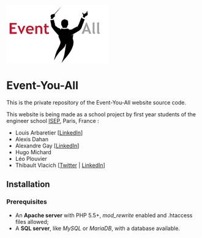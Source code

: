 ![](https://raw.githubusercontent.com/ThibaultVlacich/Event-You-All/master/templates/images/header/logo.png?token=AAUcXGaQqEDntrE9DjZXYOHT4tBcNKMuks5WmAjpwA%3D%3D)
# Event-You-All

This is the private repository of the Event-You-All website source code.

This website is being made as a school project by first year students of the engineer school [ISEP](http://www.isep.fr), Paris, France :
* Louis Arbaretier [[LinkedIn](https://fr.linkedin.com/pub/louis-arbaretier/107/8b7/332)]
* Alexis Dahan
* Alexandre Gay [[LinkedIn](https://fr.linkedin.com/pub/alexandre-gay/a4/407/2a4)]
* Hugo Michard
* Léo Plouvier
* Thibault Vlacich [[Twitter](https://twitter.com/ThibaultVlacich) | [LinkedIn](https://fr.linkedin.com/in/thibaultvlacich)]

## Installation

### Prerequisites

* An **Apache server** with PHP 5.5+, *mod_rewrite* enabled and .htaccess files allowed;
* A **SQL server**, like *MySQL* or *MariaDB*, with a database available.
